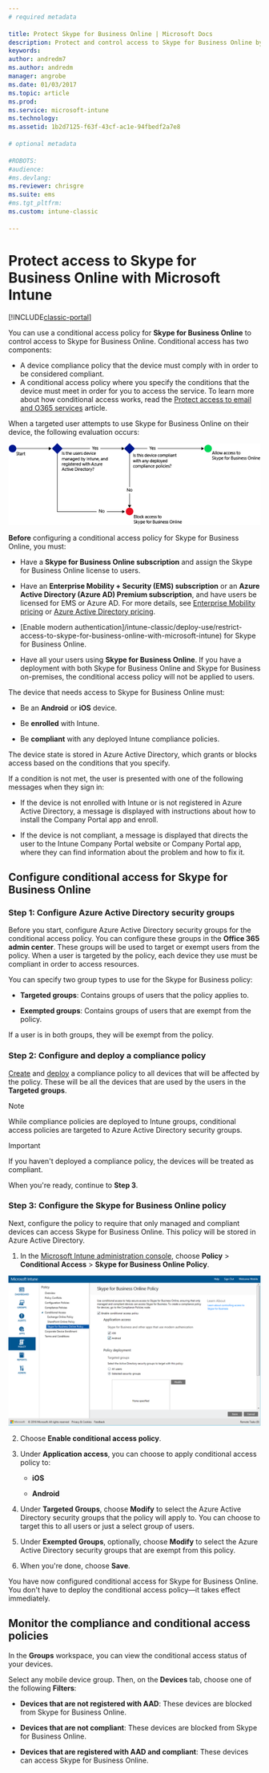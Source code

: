 ```yaml
---
# required metadata

title: Protect Skype for Business Online | Microsoft Docs
description: Protect and control access to Skype for Business Online by using conditional access.
keywords:
author: andredm7
ms.author: andredm
manager: angrobe
ms.date: 01/03/2017
ms.topic: article
ms.prod:
ms.service: microsoft-intune
ms.technology:
ms.assetid: 1b2d7125-f63f-43cf-ac1e-94fbedf2a7e8

# optional metadata

#ROBOTS:
#audience:
#ms.devlang:
ms.reviewer: chrisgre
ms.suite: ems
#ms.tgt_pltfrm:
ms.custom: intune-classic

---
```


# Protect access to Skype for Business Online with Microsoft Intune

[!INCLUDE[classic-portal](../includes/classic-portal.md)]

You can use a conditional access policy for **Skype for Business Online** to control access to Skype for Business Online.
Conditional access has two components:
- A device compliance policy that the device must comply with in order to be considered compliant.
- A conditional access policy where you specify the conditions that the device must meet in order for you to access the service.
To learn more about how conditional access works, read the [Protect access to email and O365 services](restrict-access-to-email-and-o365-services-with-microsoft-intune.md) article.

When a targeted user attempts to use Skype for Business Online on their device, the following evaluation occurs:

![Diagram that shows the decision points that are used to determine if a device is allowed access to Skype for Business Online or is blocked](../media/ConditionalAccess_SkypeforBusiness.png)

**Before** configuring a conditional access policy for Skype for Business Online, you must:
- Have a **Skype for Business Online subscription** and assign the Skype for Business Online license to users.
- Have an **Enterprise Mobility + Security (EMS) subscription** or an **Azure Active Directory (Azure AD) Premium subscription**, and have users be licensed for EMS or Azure AD. For more details, see [Enterprise Mobility pricing](https://www.microsoft.com/cloud-platform/enterprise-mobility-pricing) or [Azure Active Directory pricing](https://azure.microsoft.com/pricing/details/active-directory/).

-   [Enable modern authentication]/intune-classic/deploy-use/restrict-access-to-skype-for-business-online-with-microsoft-intune) for Skype for Business Online.
-  Have all your users using **Skype for Business Online**. If you have a deployment with both Skype for Business Online and Skype for Business on-premises, the conditional access policy will not be applied to users.

The device that needs access to Skype for Business Online must:

-   Be an **Android** or **iOS** device.

-   Be **enrolled** with Intune.

-   Be **compliant** with any deployed Intune compliance policies.


The device state is stored in Azure Active Directory, which grants or blocks access based on the conditions that you specify.

If a condition is not met, the user is presented with one of the following messages when they sign in:

-   If the device is not enrolled with Intune or is not registered in Azure Active Directory, a message is displayed with instructions about how to install the Company Portal app and enroll.

-   If the device is not compliant, a message is displayed that directs the user to the Intune Company Portal website or Company Portal app, where they can find information about the problem and how to fix it.

## Configure conditional access for Skype for Business Online

### Step 1: Configure Azure Active Directory security groups
Before you start, configure Azure Active Directory security groups for the conditional access policy. You can configure these groups in the **Office 365 admin center**. These groups will be used to target or exempt users from the policy. When a user is targeted by the policy, each device they use must be compliant in order to access resources.

You can specify two group types to use for the Skype for Business policy:

-   **Targeted groups**: Contains groups of users that the policy applies to.

-   **Exempted groups**: Contains groups of users that are exempt from the policy.

If a user is in both groups, they will be exempt from the policy.

### Step 2: Configure and deploy a compliance policy
[Create](create-a-device-compliance-policy-in-microsoft-intune.md) and [deploy](deploy-and-monitor-a-device-compliance-policy-in-microsoft-intune.md) a compliance policy to all devices that will be affected by the policy. These will be all the devices that are used by the users in the **Targeted groups**.

> [!NOTE]
> While compliance policies are deployed to Intune groups, conditional access policies are targeted to Azure Active Directory security groups.


> [!IMPORTANT]
> If you haven't deployed a compliance policy, the devices will be treated as compliant.

When you're ready, continue to **Step 3**.

### Step 3: Configure the Skype for Business Online policy
Next, configure the policy to require that only managed and compliant devices can access Skype for Business Online. This policy will be stored in Azure Active Directory.

1.  In the [Microsoft Intune administration console](https://manage.microsoft.com), choose **Policy** > **Conditional Access** > **Skype for Business Online Policy**.

  ![Screenshot of the Skype for Business Online conditional access policy page](./media/conditional_access_SFBPolicy.png)

2.  Choose **Enable conditional access policy**.

3.  Under **Application access**, you can choose to apply conditional access policy to:

    -   **iOS**

    -   **Android**

4.  Under **Targeted Groups**, choose **Modify** to select the Azure Active Directory security groups that the policy will apply to. You can choose to target this to all users or just a select group of users.

5.  Under **Exempted Groups**, optionally, choose **Modify** to select the Azure Active Directory security groups that are exempt from this policy.

6.  When you're done, choose **Save**.

You have now configured conditional access for Skype for Business Online. You don't have to deploy the conditional access policy—it takes effect immediately.


## Monitor the compliance and conditional access policies
In the **Groups** workspace, you can view the conditional access status of your devices.

Select any mobile device group. Then, on the **Devices** tab, choose one of the following **Filters**:

* **Devices that are not registered with AAD**: These devices are blocked from Skype for Business Online.

* **Devices that are not compliant**: These devices are blocked from Skype for Business Online.

* **Devices that are registered with AAD and compliant**: These devices can access Skype for Business Online.
